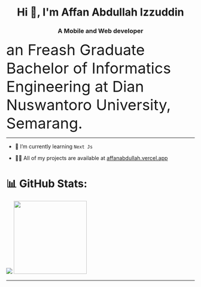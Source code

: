 
<h1 align="center">Hi 👋, I'm Affan Abdullah Izzuddin</h1>
<h3 align="center">A Mobile and Web developer</h3>
 
<span style="font-size:40px">an Freash Graduate Bachelor of Informatics Engineering at Dian Nuswantoro University, Semarang.</span>

<hr />

- 🌱 I’m currently learning  ```Next Js```
  
- 👨‍💻 All of my projects are available at [affanabdullah.vercel.app](https://affanabdullah.vercel.app/)

# 📊 GitHub Stats:
<p>
  <tr>  
    <td><img src="https://github-readme-stats.vercel.app/api?username=affanabd97&show_icons=true&hide_border=true&theme=radical&layout=compact" /></td>
    <td><img src="https://github-readme-stats.vercel.app/api/top-langs/?username=affanabd97&&layout=compact&langs_count=8&theme=radical&hide_border=true" height="195"/</td>
  </tr>
</p>

<hr />
